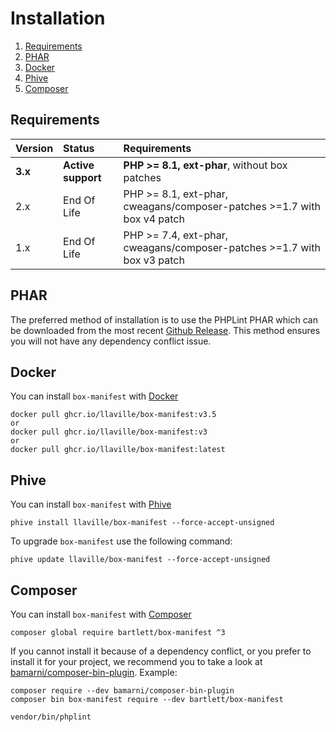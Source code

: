 <!-- markdownlint-disable MD013 -->
# Installation

1. [Requirements](#requirements)
1. [PHAR](#phar)
1. [Docker](#docker)
1. [Phive](#phive)
1. [Composer](#composer)

## Requirements

| Version | Status                                    | Requirements                                                            |
|:--------|:------------------------------------------|:------------------------------------------------------------------------|
| **3.x** | **Active support**                        | **PHP >= 8.1, ext-phar**, without box patches                           |
| 2.x     | End Of Life                               | PHP >= 8.1, ext-phar, cweagans/composer-patches >=1.7 with box v4 patch |
| 1.x     | End Of Life                               | PHP >= 7.4, ext-phar, cweagans/composer-patches >=1.7 with box v3 patch |

## PHAR

The preferred method of installation is to use the PHPLint PHAR which can be downloaded from the most recent
[Github Release][releases]. This method ensures you will not have any dependency conflict issue.

## Docker

You can install `box-manifest` with [Docker][docker]

```shell
docker pull ghcr.io/llaville/box-manifest:v3.5
or
docker pull ghcr.io/llaville/box-manifest:v3
or
docker pull ghcr.io/llaville/box-manifest:latest
```

## Phive

You can install `box-manifest` with [Phive][phive]

```shell
phive install llaville/box-manifest --force-accept-unsigned
```

To upgrade `box-manifest` use the following command:

```shell
phive update llaville/box-manifest --force-accept-unsigned
```

## Composer

You can install `box-manifest` with [Composer][composer]

```shell
composer global require bartlett/box-manifest ^3
```

If you cannot install it because of a dependency conflict, or you prefer to install it for your project, we recommend
you to take a look at [bamarni/composer-bin-plugin][bamarni/composer-bin-plugin]. Example:

```shell
composer require --dev bamarni/composer-bin-plugin
composer bin box-manifest require --dev bartlett/box-manifest

vendor/bin/phplint
```

[releases]: https://github.com/llaville/box-manifest/releases
[composer]: https://getcomposer.org
[bamarni/composer-bin-plugin]: https://github.com/bamarni/composer-bin-plugin
[phive]: https://github.com/phar-io/phive
[docker]: https://docs.docker.com/get-docker/

